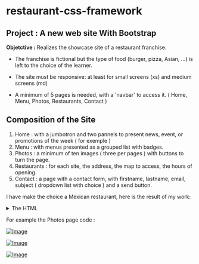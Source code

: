 # restaurant-css-framework
## Project : A new web site With Bootstrap

__Objetctive :__ Realizes the showcase site of a restaurant franchise. 

* The franchise is fictional but the type of food (burger, pizza, Asian, ...) is left to the choice of the learner.

* The site must be responsive: at least for small screens (xs) and medium screens (md)

* A minimum of 5 pages is needed, with a 'navbar' to access it. ( Home, Menu, Photos, Restaurants, Contact )

## Composition of the Site

1. Home : with a jumbotron and two pannels to present news, event, or promotions of the week ( for exemple )
2. Menu : with menus presented as a grouped list with badges.
3. Photos : a minimum of ten images ( three per pages ) with buttons to turn the page.
4. Restaurants : for each site, the address, the map to access, the hours of opening.
5. Contact : a page with a contact form, with firstname, lastname, email, subject ( dropdown list with choice ) and a send button.

I have make the choice a Mexican restaurant, here is the result of my work:

<details>
<summary>The HTML</summary>
    
```markdown




<!DOCTYPE html>
<html lang="fr">

<head>
    <meta charset="UTF-8">
    <meta name="viewport" content="width=device-width, initial-scale=1.0">
    <meta http-equiv="X-UA-Compatible" content="ie=edge">
    <link href="assets/css/bootstrap/bootstrap.css" rel="stylesheet">
    <link rel="stylesheet" href="https://use.fontawesome.com/releases/v5.8.2/css/all.css"
        integrity="sha384-oS3vJWv+0UjzBfQzYUhtDYW+Pj2yciDJxpsK1OYPAYjqT085Qq/1cq5FLXAZQ7Ay" crossorigin="anonymous">
    <link rel="stylesheet" href="assets/css/style.css">
    
</head>

<body>
    <header>
        <nav class="navbar navbar-expand-lg navbar-dark bg-dark">
            <div class="container">
                <a class="navbar-brand">El Gringo</a>
                <button class="navbar-toggler" type="button" data-toggle="collapse"
                    data-target="#navbarSupportedContent" aria-controls="navbarSupportedContent" aria-expanded="false"
                    aria-label="Toggle navigation">
                    <span class="navbar-toggler-icon"></span>
                </button>

                <div class="collapse navbar-collapse" id="navbarSupportedContent">
                    <ul class="navbar-nav mr-auto">
                        <li class="nav-item ">
                            <a class="nav-link" href="index.html">Accueil <span class="sr-only">(current)</span></a>
                        </li>
                        <li class="nav-item">
                            <a class="nav-link" href="Carte.html">Carte</a>
                        </li>
                        <li class="nav-item">
                            <a class="nav-link active" href="Photos.html">Photos</a>
                        </li>
                        <li class="nav-item">
                            <a class="nav-link" href="Resto.html">Restaurants</a>
                        </li>
                        <li class="nav-item">
                            <a class="nav-link" href="Contact.html">Contact</a>
                        </li>
                    </ul>
                    <button class="btn btn-outline-primary my-2 my-sm-0 mr-5" type="submit"><i
                            class="fab fa-facebook-square mr-2"></i>Like

                    </button>
                    </form>
                </div>
            </div>
        </nav>

    </header>

    <main class="py-4">
        <section class="container">
            <div class="tof mt-5 ">
                <div class="tab-content" id="pills-tabContent">
                    <div class="tab-pane fade show active" id="pills-home" role="tabpanel"
                        aria-labelledby="pills-home-tab"><img src="assets/img/Gal101.jpg"><img
                            src="assets/img/Gal102.jpg"><img src="assets/img/Gal103.jpg"></div>
                    <div class="tab-pane fade" id="pills-profile" role="tabpanel" aria-labelledby="pills-profile-tab">
                        <img src="assets/img/Gal201.jpg"><img src="assets/img/Gal202.jpg"><img
                            src="assets/img/Gal203.jpg"></div>
                    <div class="tab-pane fade" id="pills-contact" role="tabpanel" aria-labelledby="pills-contact-tab">
                        <img src="assets/img/Gal301.jpg"><img src="assets/img/Gal302.jpg"><img
                            src="assets/img/Gal303.jpg"></div>
                    <div class="tab-pane fade" id="pills-cont" role="tabpanel" aria-labelledby="pills-cont-tab"><img
                            src="assets/img/Gal401.jpg"><img src="assets/img/Gal402.jpg"><img
                            src="assets/img/Gal403.jpg"></div>
                </div>
            </div>
            <div class="chiffre">
                <ul class="nav nav-pills mt-4 justify-content-center" id="pills-tab mr-auto" role="tablist">
                    <li class="nav-item">
                        <a class="nav-link active" id="pills-home-tab" data-toggle="pill" href="#pills-home" role="tab"
                            aria-controls="pills-home" aria-selected="true">-1-</a>
                    </li>
                    <li class="nav-item">
                        <a class="nav-link" id="pills-profile-tab" data-toggle="pill" href="#pills-profile" role="tab"
                            aria-controls="pills-profile" aria-selected="false">-2-</a>
                    </li>
                    <li class="nav-item">
                        <a class="nav-link" id="pills-contact-tab" data-toggle="pill" href="#pills-contact" role="tab"
                            aria-controls="pills-contact" aria-selected="false">-3-</a>
                    </li>
                    <li class="nav-item">
                        <a class="nav-link" id="pills-cont-tab" data-toggle="pill" href="#pills-cont" role="tab"
                            aria-controls="pills-cont" aria-selected="false">-4-</a>
                    </li>
                </ul>
            </div>
        </section>
    </main>
    <script src="https://code.jquery.com/jquery-3.3.1.slim.min.js"></script>
    <script src="https://cdnjs.cloudflare.com/ajax/libs/popper.js/1.14.7/umd/popper.min.js"></script>
    <script src="https://stackpath.bootstrapcdn.com/bootstrap/4.3.1/js/bootstrap.min.js"></script>
</body>

</html>

```
</details>

For example the Photos page code :

[![Image](https://i.goopics.net/Aq14A.jpg)](https://goopics.net/i/Aq14A)

[![Image](https://i.goopics.net/1oD7K.jpg)](https://goopics.net/i/1oD7K)

[![Image](https://i.goopics.net/mLd81.jpg)](https://goopics.net/i/mLd81)
